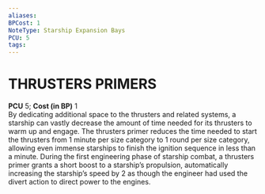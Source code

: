 ```yaml
---
aliases: 
BPCost: 1
NoteType: Starship Expansion Bays
PCU: 5
tags: 
---
```

# THRUSTERS PRIMERS
**PCU** 5; **Cost (in BP)** 1  
By dedicating additional space to the thrusters and related systems, a starship can vastly decrease the amount of time needed for its thrusters to warm up and engage. The thrusters primer reduces the time needed to start the thrusters from 1 minute per size category to 1 round per size category, allowing even immense starships to finish the ignition sequence in less than a minute. During the first engineering phase of starship combat, a thrusters primer grants a short boost to a starship’s propulsion, automatically increasing the starship’s speed by 2 as though the engineer had used the divert action to direct power to the engines.